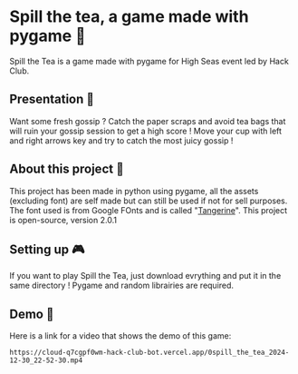 # Spill the tea, a game made with pygame 🍵
Spill the Tea is a game made with pygame for High Seas event led by Hack Club.
## Presentation 📜
Want some fresh gossip ? Catch the paper scraps and avoid tea bags that will ruin your gossip session to get a high score ! Move your cup with left and right arrows key and try to catch the most juicy gossip !
## About this project 🔨
This project has been made in python using pygame, all the assets (excluding font) are self made but can still be used if not for sell purposes. The font used is from Google FOnts and is called "[Tangerine](https://fonts.google.com/specimen/Tangerine)". 
This project is open-source, version 2.0.1
## Setting up 🎮
If you want to play Spill the Tea, just download evrything and put it in the same directory !
Pygame and random librairies are required.
## Demo 📼
Here is a link for a video that shows the demo of this game:

`https://cloud-q7cgpf0wm-hack-club-bot.vercel.app/0spill_the_tea_2024-12-30_22-52-30.mp4`

